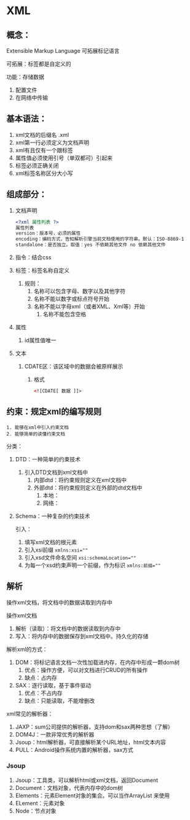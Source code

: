 # XML

## 概念：

Extensible Markup Language 可拓展标记语言

可拓展：标签都是自定义的

功能：存储数据

1. 配置文件
2. 在网络中传输

## 基本语法：

1. xml文档的后缀名 .xml
2. xml第一行必须定义为文档声明
3. xml有且仅有一个跟标签
4. 属性值必须使用引号（单双都可）引起来
5. 标签必须正确关闭
6. xml标签名称区分大小写

## 组成部分：

1. 文档声明

    ```xml
    <?xml 属性列表 ?>
    属性列表
    version：版本号，必须的属性
    encoding：编码方式，告知解析引擎当前文档使用的字符串。默认：ISO-8869-1
    standalone：是否独立。取值：yes 不依赖其他文件 no 依赖其他文件
    ```

2. 指令：结合css

3. 标签：标签名称自定义

    1. 规则：
        1. 名称可以包含字母、数字以及其他字符
        2. 名称不能以数字或标点符号开始
        3. 名称不能以字母xml（或者XML、Xml等）开始
            1. 名称不能包含空格

4. 属性

    1. id属性值唯一

5. 文本

    1. CDATE区：该区域中的数据会被原样展示

        1. 格式

            ```xml
            <![CDATE[ 数据 ]]>
            ```


## 约束：规定xml的编写规则

	1. 能够在xml中引入约束文档
	2. 能够简单的读懂约束文档

分类：

1. DTD：一种简单的约束技术

    1. 引入DTD文档到xml文档中
        1. 内部dtd：将约束规则定义在xml文档中
        2. 外部dtd：将约束规则定义在外部的dtd文档中
            1. 本地：<!DOCTYPE 根标签名 SYSTEM "dtd文件的位置">
            2. 网络：<!DOCTYPE 跟标签名 PUBLIC “dtd文件名" “dtd文件位置URL">

2. Schema：一种复杂的约束技术

    引入：

    1. 填写xml文档的根元素
    2. 引入xsi前缀 `xmlns:xsi=""`
    3. 引入xsd文件命名空间 `xsi:schemaLocation=""`
    4. 为每一个xsd约束声明一个前缀，作为标识 `xmlns:前缀=""`

## 解析

操作xml文档，将文档中的数据读取到内存中

操作xml文档

1. 解析（读取）：将文档中的数据读取到内存中
2. 写入：将内存中的数据保存到xml文档中。持久化的存储

解析xml的方式：

1. DOM：将标记语言文档一次性加载进内存，在内存中形成一颗dom树
    1. 优点：操作方便，可以对文档进行CRUD的所有操作
    2. 缺点：占内存
2. SAX：逐行读取，基于事件驱动
    1. 优点：不占内存
    2. 缺点：只能读取，不能增删改

xml常见的解析器：

1. JAXP：sum公司提供的解析器，支持dom和sax两种思想（了解）
2. DOM4J：一款非常优秀的解析器
3. Jsoup：html解析器，可直接解析某个URL地址，html文本内容
4. PULL：Android操作系统内置的解析器，sax方式

### Jsoup

1. Jsoup：工具类，可以解析html或xml文档，返回Document
2. Document：文档对象，代表内存中的dom树
3. Elements：元素Element对象的集合。可以当作ArrayList<Element> 来使用
4. ELement：元素对象
5. Node：节点对象




